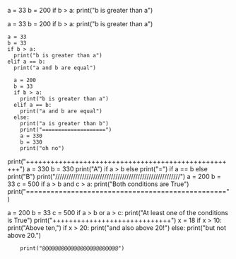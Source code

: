 a = 33
b = 200
if b > a:
  print("b is greater than a")

  a = 33
  b = 200
  if b > a:
    print("b is greater than a")

    a = 33
    b = 33
    if b > a:
      print("b is greater than a")
    elif a == b:
      print("a and b are equal")

      a = 200
      b = 33
      if b > a:
        print("b is greater than a")
      elif a == b:
        print("a and b are equal")
      else:
        print("a is greater than b")
        print("====================")
        a = 330
        b = 330
        print("oh no")
print("++++++++++++++++++++++++++++++++++++++++++++++++++++")
a = 330
b = 330
print("A") if a > b else print("=") if a == b else print("B")
print("////////////////////////////////////////////////////////")
a = 200
b = 33
c = 500
if a > b and c > a:
  print("Both conditions are True")
  print("=================================================")

  a = 200
  b = 33
  c = 500
  if a > b or a > c:
    print("At least one of the conditions is True")
    print("+++++++++++++++++++++++++++++")
    x = 18
    if x > 10:
      print("Above ten,")
      if x > 20:
        print("and also above 20!")
      else:
        print("but not above 20.")

        print("@@@@@@@@@@@@@@@@@@@@@@@@")
